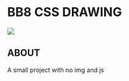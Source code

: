 # BB8 CSS DRAWING

![](https://media.giphy.com/media/1iW2lslaouYM6Iak/giphy.gif)

## ABOUT

A small project with no img and js

